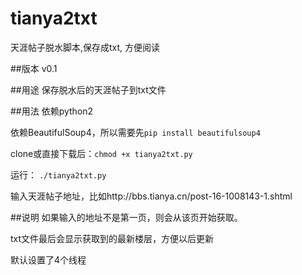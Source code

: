 tianya2txt 
==========

天涯帖子脱水脚本,保存成txt, 方便阅读

##版本
v0.1

##用途
保存脱水后的天涯帖子到txt文件

##用法
依赖python2

依赖BeautifulSoup4，所以需要先`pip install beautifulsoup4`

clone或直接下载后：`chmod +x tianya2txt.py`

运行： `./tianya2txt.py`

输入天涯帖子地址，比如http://bbs.tianya.cn/post-16-1008143-1.shtml

##说明
如果输入的地址不是第一页，则会从该页开始获取。

txt文件最后会显示获取到的最新楼层，方便以后更新

默认设置了4个线程
